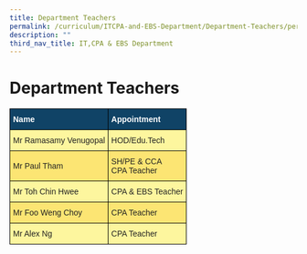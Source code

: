 ```yaml
---
title: Department Teachers
permalink: /curriculum/ITCPA-and-EBS-Department/Department-Teachers/permalink/
description: ""
third_nav_title: IT,CPA & EBS Department
---
```

Department Teachers
===================

<style type="text/css">
.tg  {border-collapse:collapse;border-spacing:0;}
.tg td{border-color:black;border-style:solid;border-width:1px;font-family:Arial, sans-serif;font-size:14px;
  overflow:hidden;padding:10px 5px;word-break:normal;}
.tg th{border-color:black;border-style:solid;border-width:1px;font-family:Arial, sans-serif;font-size:14px;
  font-weight:normal;overflow:hidden;padding:10px 5px;word-break:normal;}
.tg .tg-c0uh{background-color:#FCE573;color:#222;text-align:left;vertical-align:middle}
.tg .tg-ai2f{background-color:#104366;color:#FFF;font-weight:bold;text-align:left;vertical-align:middle}
.tg .tg-4k6w{background-color:#FDF69E;color:#222;text-align:left;vertical-align:middle}
</style>
<table class="tg">
<thead>
  <tr>
    <th class="tg-ai2f"><span style="font-weight:bold;color:#FFF;background-color:#104366">Name</span></th>
    <th class="tg-ai2f"><span style="font-weight:bold;color:#FFF;background-color:#104366">Appointment</span></th>
  </tr>
</thead>
<tbody>
  <tr>
    <td class="tg-4k6w"><span style="color:#222;background-color:#FDF69E">Mr Ramasamy Venugopal</span></td>
    <td class="tg-4k6w"><span style="color:#222;background-color:#FDF69E">HOD/Edu.Tech</span></td>
  </tr>
  <tr>
    <td class="tg-c0uh"><span style="color:#222;background-color:#FCE573">Mr Paul Tham</span></td>
    <td class="tg-c0uh"><span style="color:#222;background-color:#FCE573">SH/PE &amp; CCA</span><br><span style="color:#222;background-color:#FCE573">CPA Teacher</span></td>
  </tr>
  <tr>
    <td class="tg-4k6w"><span style="color:#222;background-color:#FDF69E">Mr Toh Chin Hwee</span></td>
    <td class="tg-4k6w"><span style="color:#222;background-color:#FDF69E">CPA &amp; EBS Teacher</span></td>
  </tr>
  <tr>
    <td class="tg-c0uh"><span style="color:#222;background-color:#FCE573">Mr Foo Weng Choy </span></td>
    <td class="tg-c0uh"><span style="color:#222;background-color:#FCE573">CPA Teacher</span></td>
  </tr>
  <tr>
    <td class="tg-4k6w"><span style="color:#222;background-color:#FDF69E">Mr Alex Ng</span></td>
    <td class="tg-4k6w"><span style="color:#222;background-color:#FDF69E">CPA Teacher</span></td>
  </tr>
</tbody>
</table>